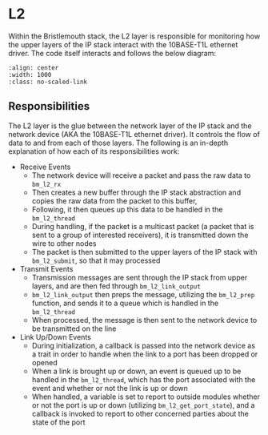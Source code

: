 # L2

Within the Bristlemouth stack,
the L2 layer is responsible for monitoring how the upper layers of the IP stack interact with the 10BASE-T1L ethernet driver.
The code itself interacts and follows the below diagram:

```{image} l2.png
:align: center
:width: 1000
:class: no-scaled-link
```

## Responsibilities

The L2 layer is the glue between the network layer of the IP stack and the network device (AKA the 10BASE-T1L ethernet driver).
It controls the flow of data to and from each of those layers.
The following is an in-depth explanation of how each of its responsibilities work:

- Receive Events
  - The network device will receive a packet and pass the raw data to `bm_l2_rx`
  - Then creates a new buffer through the IP stack abstraction and copies the raw data from the packet to this buffer,
  - Following,
  it then queues up this data to be handled in the `bm_l2_thread`
  - During handling,
  if the packet is a multicast packet (a packet that is sent to a group of interested receivers),
  it is transmitted down the wire to other nodes
  - The packet is then submitted to the upper layers of the IP stack with `bm_l2_submit`,
  so that it may processed
- Transmit Events
  - Transmission messages are sent through the IP stack from upper layers,
  and are then fed through `bm_l2_link_output`
  - `bm_l2_link_output` then preps the message,
  utilizing the `bm_l2_prep` function,
  and sends it to a queue which is handled in the `bm_l2_thread`
  - When processed,
  the message is then sent to the network device to be transmitted on the line
- Link Up/Down Events
  - During initialization,
  a callback is passed into the network device as a trait in order to handle when the link to a port has been dropped or opened
  - When a link is brought up or down,
  an event is queued up to be handled in the `bm_l2_thread`,
  which has the port associated with the event and whether or not the link is up or down
  - When handled,
  a variable is set to report to outside modules whether or not the port is up or down (utilizing `bm_l2_get_port_state`),
  and a callback is invoked to report to other concerned parties about the state of the port
